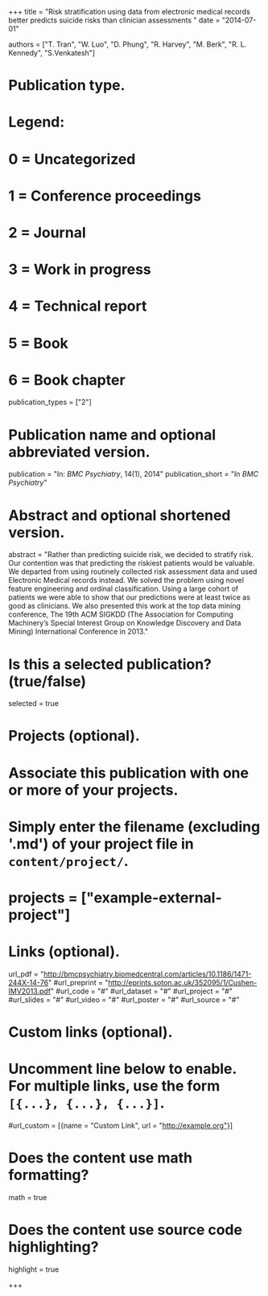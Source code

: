+++
title = "Risk stratification using data from electronic medical records better predicts suicide risks than clinician assessments "
date = "2014-07-01"

authors = ["T. Tran", "W. Luo", "D. Phung", "R. Harvey", "M. Berk", "R. L. Kennedy", "S.Venkatesh"]

# Publication type.
# Legend:
# 0 = Uncategorized
# 1 = Conference proceedings
# 2 = Journal
# 3 = Work in progress
# 4 = Technical report
# 5 = Book
# 6 = Book chapter
publication_types = ["2"]

# Publication name and optional abbreviated version.
publication = "In: *BMC Psychiatry*, 14(1), 2014"
publication_short = "In *BMC Psychiatry*"

# Abstract and optional shortened version.
abstract = "Rather than predicting suicide risk, we decided to stratify risk. Our contention was that predicting the riskiest patients would be valuable. We departed from using routinely collected risk assessment data and used Electronic Medical records instead. We solved the problem using novel feature engineering and ordinal classification. Using a large cohort of patients we were able to show that our predictions were at least twice as good as clinicians. We also presented this work at the top data mining conference, The 19th ACM SIGKDD (The Association for Computing Machinery’s Special Interest Group on Knowledge Discovery and Data Mining) International Conference in 2013."

# Is this a selected publication? (true/false)
selected = true

# Projects (optional).
#   Associate this publication with one or more of your projects.
#   Simply enter the filename (excluding '.md') of your project file in `content/project/`.
# projects = ["example-external-project"]

# Links (optional).
url_pdf = "http://bmcpsychiatry.biomedcentral.com/articles/10.1186/1471-244X-14-76"
#url_preprint = "http://eprints.soton.ac.uk/352095/1/Cushen-IMV2013.pdf"
#url_code = "#"
#url_dataset = "#"
#url_project = "#"
#url_slides = "#"
#url_video = "#"
#url_poster = "#"
#url_source = "#"

# Custom links (optional).
#   Uncomment line below to enable. For multiple links, use the form `[{...}, {...}, {...}]`.
#url_custom = [{name = "Custom Link", url = "http://example.org"}]

# Does the content use math formatting?
math = true

# Does the content use source code highlighting?
highlight = true


+++

